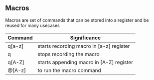 ## Macros
Macros are set of commands that can be stored into a register and be reused for many usecases

Command | Significance
---|---
q[a-z] | starts recording macro in [a-z] register
q | stops recording the macro
q[A-Z] | starts appending macro in [A-Z] register
@[A-z] | to run the macro command